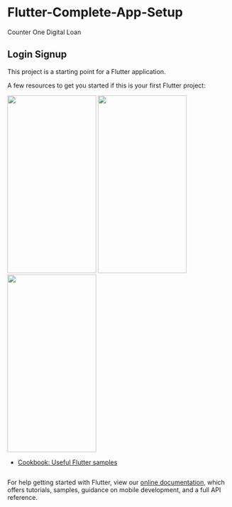 # Flutter-Complete-App-Setup

Counter One Digital Loan

## Login Signup

This project is a starting point for a Flutter application.

A few resources to get you started if this is your first Flutter project:

<img src="https://github.com/Keeprawteach/Flutter-Complete-App-Setup/blob/master/assets/welcome.png" width="200" height="400" />  <img src="https://github.com/Keeprawteach/Flutter-Complete-App-Setup/blob/master/assets/login.png" width="200" height="400" />  <img src="https://github.com/Keeprawteach/Flutter-Complete-App-Setup/blob/master/assets/register.png" width="200" height="400" />
- [Cookbook: Useful Flutter samples](https://flutter.dev/docs/cookbook)

<img scr="https://github.com/Keeprawteach/Flutter-Complete-App-Setup/blob/master/assets/welcome.png">

For help getting started with Flutter, view our
[online documentation](https://flutter.dev/docs), which offers tutorials,
samples, guidance on mobile development, and a full API reference.
